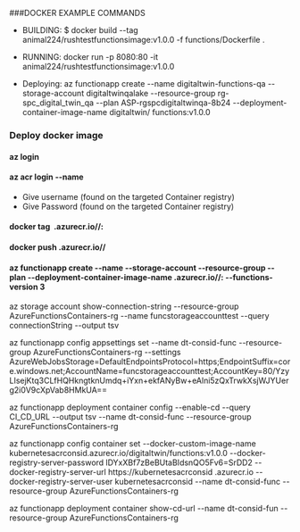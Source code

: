 ###DOCKER EXAMPLE COMMANDS 
 - BUILDING: $ docker build --tag animal224/rushtestfunctionsimage:v1.0.0 -f functions/Dockerfile .
 - RUNNING: docker run -p 8080:80 -it animal224/rushtestfunctionsimage:v1.0.0 

 - Deploying: az functionapp create --name digitaltwin-functions-qa --storage-account digitaltwinqalake --resource-group rg-spc_digital_twin_qa --plan ASP-rgspcdigitaltwinqa-8b24 --deployment-container-image-name digitaltwin/       functions:v1.0.0 

 ### Deploy docker image
 #### az login
 #### az acr login --name <REPOSITORYNAME>
  - Give username (found on the targeted Container registry)
  - Give Password (found on the targeted Container registry)
 #### docker tag <IMAGE> <REPOSITORYNAME>.azurecr.io/<FOLDER>/<IMAGE>:<VERSION>
 #### docker push <REPOSITORYNAME>.azurecr.io/<FOLDER>/<IMAGE>
 #### az functionapp create --name <FUNCTIONNAME> --storage-account <STORAGEACCOUNT> --resource-group <RESOURCEGROUP> --plan <SERVICEPLANNAME> --deployment-container-image-name <REPOSITORYNAME>.azurecr.io/<FOLDER>/<IMAGE>:<VERSION> --functions-version 3
 
az storage account show-connection-string --resource-group AzureFunctionsContainers-rg --name funcstorageaccounttest --query connectionString --output tsv

az functionapp config appsettings set --name dt-consid-func --resource-group AzureFunctionsContainers-rg --settings AzureWebJobsStorage=DefaultEndpointsProtocol=https;EndpointSuffix=core.windows.net;AccountName=funcstorageaccounttest;AccountKey=80/YzyLIsejKtq3CLfHQHkngtknUmdq+iYxn+ekfANyBw+eAlni5zQxTrwkXsjWJYUerg2i0V9cXpVab8HMkUA==

az functionapp deployment container config --enable-cd --query CI_CD_URL --output tsv --name dt-consid-func --resource-group AzureFunctionsContainers-rg

az functionapp config container set --docker-custom-image-name kubernetesacrconsid.azurecr.io/digitaltwin/functions:v1.0.0 --docker-registry-server-password lDYxXBf7zBeBUtaBIdsnQO5Fv6=SrDD2 --docker-registry-server-url https://kubernetesacrconsid .azurecr.io --docker-registry-server-user kubernetesacrconsid --name dt-consid-func --resource-group AzureFunctionsContainers-rg

az functionapp deployment container show-cd-url --name dt-consid-fun --resource-group AzureFunctionsContainers-rg